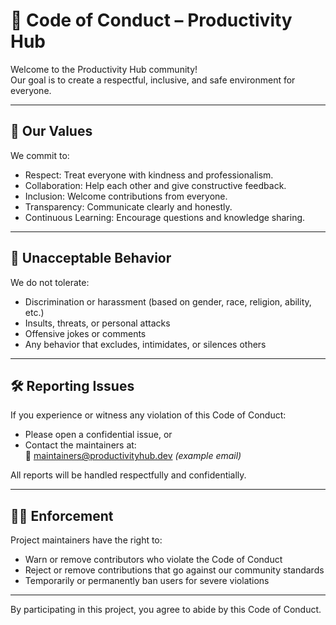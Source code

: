 # 🤝 Code of Conduct – Productivity Hub

Welcome to the Productivity Hub community!  
Our goal is to create a respectful, inclusive, and safe environment for everyone.

---

## 🌟 Our Values

We commit to:

- Respect: Treat everyone with kindness and professionalism.
- Collaboration: Help each other and give constructive feedback.
- Inclusion: Welcome contributions from everyone.
- Transparency: Communicate clearly and honestly.
- Continuous Learning: Encourage questions and knowledge sharing.

---

## 🚫 Unacceptable Behavior

We do not tolerate:

- Discrimination or harassment (based on gender, race, religion, ability, etc.)
- Insults, threats, or personal attacks
- Offensive jokes or comments
- Any behavior that excludes, intimidates, or silences others

---

## 🛠 Reporting Issues

If you experience or witness any violation of this Code of Conduct:

- Please open a confidential issue, or
- Contact the maintainers at:  
  📧 maintainers@productivityhub.dev *(example email)*

All reports will be handled respectfully and confidentially.

---

## 👮‍♂️ Enforcement

Project maintainers have the right to:

- Warn or remove contributors who violate the Code of Conduct
- Reject or remove contributions that go against our community standards
- Temporarily or permanently ban users for severe violations

---

By participating in this project, you agree to abide by this Code of Conduct.
